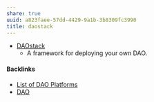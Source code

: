 ```yaml
---
share: true
uuid: a823faee-57dd-4429-9a1b-3b8309fc3990
title: daostack
---
```

* [DAOstack](https://daostack.io/)
  * A framework for deploying your own DAO.




#### Backlinks

* [List of DAO Platforms](/d41ecdc9-4b6e-4ee7-a402-e8f8592cd696)
* [DAO](/26725b10-b472-41ee-ba3b-4e9bc851f174)